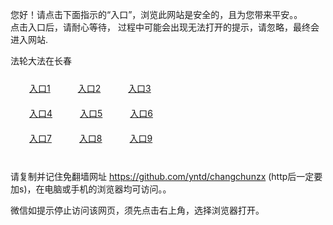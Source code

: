 您好！请点击下面指示的“入口”，浏览此网站是安全的，且为您带来平安。。 <br/>
点击入口后，请耐心等待， 过程中可能会出现无法打开的提示，请忽略，最终会进入网站. </br>

法轮大法在长春<br/>
<div style="padding:10px"><a style="margin:20px" target="_blank" href="https://d1ynqy0c8kxssy.cloudfront.net/2Qpsp?nzvimsfr" id="ccLink1" rel="nofollow">入口1</a> <a target="_blank" style="margin:20px" href="https://d2rjej5qaruxjv.cloudfront.net/2Qpsp?mgcvdc" id="ccLink2" rel="nofollow">入口2</a> <a style="margin:20px" target="_blank" href="https://d1b4t7jv6tlw39.cloudfront.net/2Qpsp?sesqrrl" id="ccLink3" rel="nofollow">入口3</a></div>

<div style="padding:10px" ><a style="margin:20px" target="_blank" href="https://d1ynqy0c8kxssy.cloudfront.net/2Qpsp?nzvimsfr" id="ccLink4" rel="nofollow">入口4</a> <a style="margin:20px" href="https://d2rjej5qaruxjv.cloudfront.net/2Qpsp?mgcvdc" target="_blank" id="ccLink5" rel="nofollow">入口5</a> <a style="margin:20px" href="https://d1b4t7jv6tlw39.cloudfront.net/2Qpsp?sesqrrl" target="_blank" id="ccLink6" rel="nofollow">入口6</a></div>

<div style="padding:10px"><a style="margin:20px" target="_blank" href="https://d1ynqy0c8kxssy.cloudfront.net/2Qpsp?nzvimsfr" id="ccLink7" rel="nofollow">入口7</a> <a style="margin:20px" href="https://d2rjej5qaruxjv.cloudfront.net/2Qpsp?mgcvdc" target="_blank" id="ccLink8" rel="nofollow">入口8</a> <a style="margin:20px" target="_blank" href="https://d1b4t7jv6tlw39.cloudfront.net/2Qpsp?sesqrrl" id="ccLink9" rel="nofollow">入口9</a></div>

<br/>



请复制并记住免翻墙网址 https://github.com/yntd/changchunzx (http后一定要加s)，在电脑或手机的浏览器均可访问。。<br/>

微信如提示停止访问该网页，须先点击右上角，选择浏览器打开。
